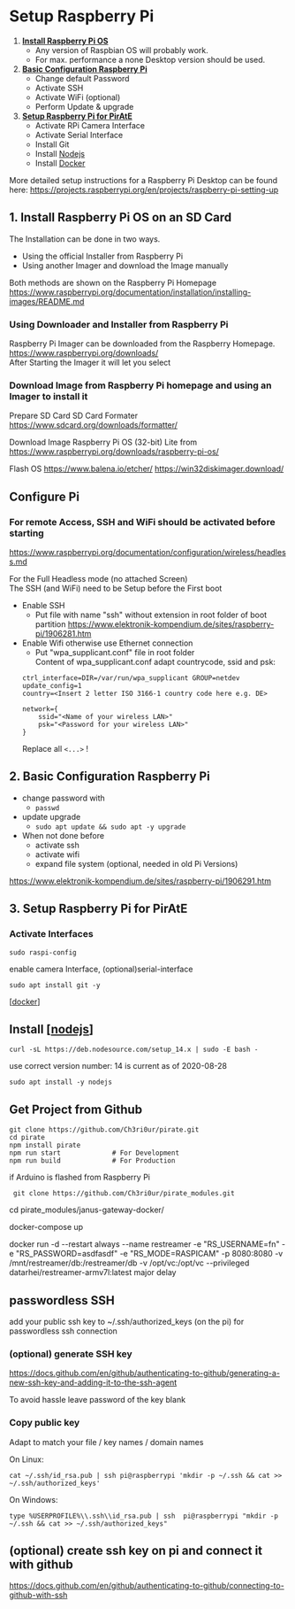 # Setup Raspberry Pi

1. **[Install Raspberry Pi OS](#install)**
   - Any version of Raspbian OS will probably work.
   - For max. performance a none Desktop version should be used.
2. **[Basic Configuration Raspberry Pi](#config)**
   - Change default Password
   - Activate SSH
   - Activate WiFi (optional)
   - Perform Update & upgrade
3. **[Setup Raspberry Pi for PirAtE](#setup)**
   - Activate RPi Camera Interface
   - Activate Serial Interface
   - Install Git
   - Install [Nodejs]
   - Install [Docker]

More detailed setup instructions for a Raspberry Pi Desktop can be found here:
https://projects.raspberrypi.org/en/projects/raspberry-pi-setting-up

## 1. Install Raspberry Pi OS on an SD Card<a id="install"></a>
The Installation can be done in two ways.
- Using the official Installer from Raspberry Pi
- Using another Imager and download the Image manually

Both methods are shown on the Raspberry Pi Homepage
https://www.raspberrypi.org/documentation/installation/installing-images/README.md


### Using Downloader and Installer from Raspberry Pi

Raspberry Pi Imager can be downloaded from the Raspberry Homepage.
https://www.raspberrypi.org/downloads/ \
After Starting the Imager it will let you select 


### Download Image from Raspberry Pi homepage and using an Imager to install it

Prepare SD Card
SD Card Formater
https://www.sdcard.org/downloads/formatter/

Download Image
Raspberry Pi OS (32-bit) Lite
from https://www.raspberrypi.org/downloads/raspberry-pi-os/

Flash OS
https://www.balena.io/etcher/ 
https://win32diskimager.download/



## Configure Pi<a id="config"></a>
### For remote Access, SSH and WiFi should be activated before starting
https://www.raspberrypi.org/documentation/configuration/wireless/headless.md 

For the Full Headless mode (no attached Screen)\
The SSH (and WiFi) need to be Setup before the First boot
- Enable SSH 
  - Put file with name "ssh" without extension in root folder of boot partition
   https://www.elektronik-kompendium.de/sites/raspberry-pi/1906281.htm
- Enable Wifi otherwise use Ethernet connection
  - Put "wpa_supplicant.conf" file in root folder\
   Content of wpa_supplicant.conf
   adapt countrycode, ssid and psk:
   ```
   ctrl_interface=DIR=/var/run/wpa_supplicant GROUP=netdev
   update_config=1
   country=<Insert 2 letter ISO 3166-1 country code here e.g. DE> 

   network={
       ssid="<Name of your wireless LAN>"
       psk="<Password for your wireless LAN>"
   }
   ```
   Replace all ```<...>``` !



## 2. Basic Configuration Raspberry Pi
- change password with 
  - ```passwd```
- update upgrade
  - ```sudo apt update && sudo apt -y upgrade```
- When not done before
  - activate ssh
  - activate wifi
  - expand file system (optional, needed in old Pi Versions)

https://www.elektronik-kompendium.de/sites/raspberry-pi/1906291.htm


## 3. Setup Raspberry Pi for PirAtE<a id="setup"></a>
### Activate Interfaces

```
sudo raspi-config
```
enable camera Interface, (optional)serial-interface

```
sudo apt install git -y
```
[[docker]]



## Install [[nodejs]]

```
curl -sL https://deb.nodesource.com/setup_14.x | sudo -E bash -
```

use correct version number: 14 is current as of 2020-08-28

```
sudo apt install -y nodejs
```



## Get Project from Github
```
git clone https://github.com/Ch3ri0ur/pirate.git
cd pirate
npm install pirate
npm run start             # For Development
npm run build             # For Production
```

if Arduino is flashed from Raspberry Pi
```
 git clone https://github.com/Ch3ri0ur/pirate_modules.git
```
 cd pirate_modules/janus-gateway-docker/

 docker-compose up


docker run -d --restart always --name restreamer -e "RS_USERNAME=fn" -e "RS_PASSWORD=asdfasdf" -e "RS_MODE=RASPICAM" -p 8080:8080 -v /mnt/restreamer/db:/restreamer/db -v /opt/vc:/opt/vc --privileged datarhei/restreamer-armv7l:latest
major delay







## passwordless SSH
add your public ssh key to ~/.ssh/authorized_keys (on the pi) for passwordless ssh connection

### (optional) generate SSH key
https://docs.github.com/en/github/authenticating-to-github/generating-a-new-ssh-key-and-adding-it-to-the-ssh-agent

To avoid hassle leave password of the key blank

### Copy public key
Adapt to match your file / key names / domain names

On Linux:
```
cat ~/.ssh/id_rsa.pub | ssh pi@raspberrypi 'mkdir -p ~/.ssh && cat >> ~/.ssh/authorized_keys'
```

On Windows:
```
type %USERPROFILE%\\.ssh\\id_rsa.pub | ssh  pi@raspberrypi "mkdir -p ~/.ssh && cat >> ~/.ssh/authorized_keys"
```

## (optional) create ssh key on pi and connect it with github

https://docs.github.com/en/github/authenticating-to-github/connecting-to-github-with-ssh



[//begin]: # "Autogenerated link references for markdown compatibility"
[docker]: docker "Docker"
[nodejs]: nodejs "Nodejs"
[//end]: # "Autogenerated link references"